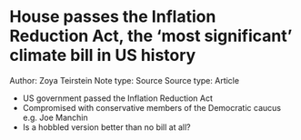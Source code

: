# House passes the Inflation Reduction Act, the ‘most significant’ climate bill in US history

Author: Zoya Teirstein
Note type: Source
Source type: Article

- US government passed the Inflation Reduction Act
- Compromised with conservative members of the Democratic caucus e.g. Joe Manchin
- Is a hobbled version better than no bill at all?